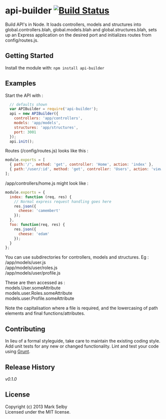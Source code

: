 # api-builder [![Build Status](https://secure.travis-ci.org/mark.selby/node-api-builder.png?branch=master)](http://travis-ci.org/mark.selby/node-api-builder)

Build API's in Node. It loads controllers, models and structures into global.controllers.blah, global.models.blah and global.structures.blah, sets up an Express application on the desired port and initializes routes from config/routes.js.

## Getting Started
Install the module with: `npm install api-builder`

## Examples
Start the API with :
```javascript
  // defaults shown
  var APIBuilder = require('api-builder');
  api = new APIBuilder({
    controllers: 'app/controllers',
    models: 'app/models',
    structures: 'app/structures',
    port: 3001
  });
  api.init();
```

Routes (/config/routes.js) looks like this :
```javascript
module.exports = [
  { path:'/', method: 'get', controller: 'Home', action: 'index' },
  { path:'/user/:id', method: 'get', controller: 'Users', action: 'view_profile' }
];
```

/app/controllers/home.js might look like :
```javascript
module.exports = {
  index: function (req, res) {
    // Normal express request handling goes here
    res.json({
      cheese: 'camembert'
    });
  },
  foo: function(req, res) {
    res.json({
      cheese: 'edam'
    });
  }
};
```

You can use subdirectories for controllers, models and structures. Eg :  
/app/models/user.js  
/app/models/user/roles.js  
/app/models/user/profile.js

These are then accessed as :  
models.User.someAttribute  
models.user.Roles.someAttribute  
models.user.Profile.someAttribute  

Note the capitalisation where a file is required, and the lowercasing of path elements and final functions/attributes.

## Contributing
In lieu of a formal styleguide, take care to maintain the existing coding style. Add unit tests for any new or changed functionality. Lint and test your code using [Grunt](http://gruntjs.com/).

## Release History
_v0.1.0_

## License
Copyright (c) 2013 Mark Selby  
Licensed under the MIT license.
